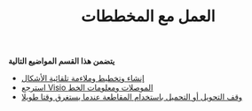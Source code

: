 ﻿---
title: العمل مع المخططات
type: docs
weight: 40
url: /ar/java/working-with-diagrams/
---
**يتضمن هذا القسم المواضيع التالية** 
- [إنشاء وتخطيط وملاءمة تلقائية الأشكال](/diagram/ar/java/create-2c-layout-and-auto-fit-shapes/)
- [استرجع Visio الموصلات ومعلومات الخط](/diagram/ar/java/retrieve-visio-connectors-and-font-information/)
- [وقف التحويل أو التحميل باستخدام المقاطعة عندما يستغرق وقتا طويلا](/diagram/ar/java/stop-conversion-or-loading-using-interruptmonitor-when-it-is-taking-too-long/)

